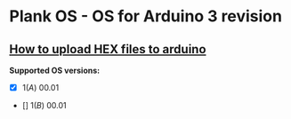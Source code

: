 # Plank OS - OS for Arduino 3 revision

[How to upload HEX files to arduino](https://forum.arduino.cc/t/how-to-upload-hex-files-to-arduino-uno/395332 "Upload hex files")
---

**Supported OS versions:**
- [X] 1(*A*) 00.01
- [] 1(*B*) 00.01




